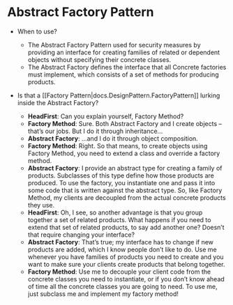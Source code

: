 # Abstract Factory Pattern

- When to use?
    - The Abstract Factory Pattern used for security measures by providing an interface for creating families of related or dependent objects without specifying their concrete classes.
    - The Abstract Factory defines the interface that all Concrete factories must implement, which consists of a set of methods for producing products.

- Is that a [[Factory Pattern|docs.DesignPattern.FactoryPattern]] lurking inside the Abstract Factory?
    - **HeadFirst**: Can you explain yourself, Factory Method? 
    - **Factory Method**: Sure. Both Abstract Factory and I create objects – that’s our jobs. But I do it through inheritance...
    - **Abstract Factory**: ...and I do it through object composition.
    - **Factory Method**: Right. So that means, to create objects using Factory Method, you need to extend a class and override a factory method.
    - **Abstract Factory**: I provide an abstract type for creating a family of products. Subclasses of this type define how those products are produced. To use the factory, you instantiate one and pass it into some code that is written against the abstract type. So, like Factory Method, my clients are decoupled from the actual concrete products they use.
    - **HeadFirst**: Oh, I see, so another advantage is that you group together a set of related products. What happens if you need to extend that set of related products, to say add another one? Doesn’t that require changing your interface?
    - **Abstract Factory**: That’s true; my interface has to change if new products are added, which I know people don’t like to do. Use me whenever you have families of products you need to create and you want to make sure your clients create products that belong together.
    - **Factory Method**: Use me to decouple your client code from the concrete classes you need to instantiate, or if you don’t know ahead of time all the concrete classes you are going to need. To use me, just subclass me and implement my factory method!
